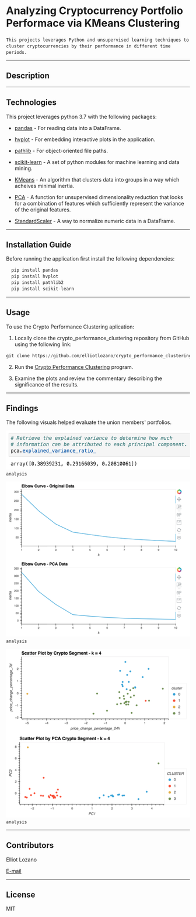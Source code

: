 # Analyzing Cryptocurrency Portfolio Performace via KMeans Clustering

`This projects leverages Python and unsupervised learning techniques to cluster cryptocurrencies by their performance in different time periods.`

---

## Description



---

## Technologies

This project leverages python 3.7 with the following packages:

* [pandas](https://github.com/pandas-dev/pandas) - For reading data into a DataFrame.

* [hvplot](https://pypi.org/project/hvplot/) - For embedding interactive plots in the application.

* [pathlib](https://pypi.org/project/pathlib2/) - For object-oriented file paths.

* [scikit-learn](https://pypi.org/project/scikit-learn/) - A set of python modules for machine learning and data mining.

* [KMeans](https://scikit-learn.org/stable/modules/clustering.html#k-means) - An algorithm that clusters data into groups in a way which acheives minimal inertia.

* [PCA](https://scikit-learn.org/stable/modules/unsupervised_reduction.html#pca-principal-component-analysis) - A function for unsupervised dimensionality reduction that looks for a combination of features which sufficiently represent the variance of the original features.

* [StandardScaler](https://scikit-learn.org/stable/modules/preprocessing.html#standardization-or-mean-removal-and-variance-scaling) - A way to normalize numeric data in a DataFrame.

---

## Installation Guide

Before running the application first install the following dependencies:

```python
  pip install pandas
  pip install hvplot
  pip install pathlib2
  pip install scikit-learn
```

---

## Usage

To use the Crypto Performance Clustering aplication:

1. Locally clone the crypto_performance_clustering repository from GitHub using the following link:

```python
git clone https://github.com/elliotlozano/crypto_performance_clustering.git
```

2. Run the [Crypto Performance Clustering](crypto_investments.ipynb) program.

3. Examine the plots and review the commentary describing the significance of the results.

---

## Findings

The following visuals helped evaluate the union members' portfolios.

![Explained Variance Ratios](explained_variance_ratios.png)
`analysis`

![Finding Optimal k](optimal_k_values.png)
`analysis`

![CLuster Analysis](cluster_scatter_plots.png)
`analysis`

---

## Contributors

Elliot Lozano

[E-mail](elliotlozano95@gmail.com)

---

## License

MIT


